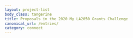```yaml
---
layout: project-list
body_class: tangerine
title: Proposals in the 2020 My LA2050 Grants Challenge
canonical_url: /entries/
category: connect
---
```

